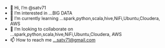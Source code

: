 - 👋 Hi, I’m @satv71
- 👀 I’m interested in ...BIG DATA 
- 🌱 I’m currently learning ...spark,python,scala,hive,NiFi,Ubuntu,Cloudera, AWS
- 💞️ I’m looking to collaborate on ...spark,python,scala,hive,NiFi,Ubuntu,Cloudera, AWS
- 📫 How to reach me ...satv71@gmail.com

<!---
satv71/satv71 is a ✨ special ✨ repository because its `README.md` (this file) appears on your GitHub profile.
You can click the Preview link to take a look at your changes.
--->
